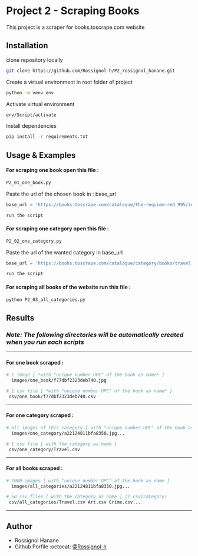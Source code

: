 
# Project 2 - Scraping Books

This project is a scraper for books.toscrape.com website


## Installation

clone repository locally

```bash
git clone https://github.com/Rossignol-h/P2_rossignol_hanane.git
```
Create a virtual environment in root folder of project

```bash
python -m venv env
```
Activate virtual environment
```bash
env/Script/activate
```
Install dependencies
```bash
pip install -r requirements.txt
```
## Usage & Examples

#### For scraping one book open this file :
```python
P2_01_one_book.py
```
Paste the url of the chosen book in : base_url
```python
base_url = 'https://books.toscrape.com/catalogue/the-requiem-red_995/index.html'
```
```python
run the script
```

#### For scraping one category open this file :
```python
P2_02_one_category.py
```
Paste the url of the wanted category in base_url
```python
base_url = 'https://books.toscrape.com/catalogue/category/books/travel_2/index.html'
```
```python
run the script
```
#### For scraping all books of the website run this file :
```python
python P2_03_all_categories.py
```
## Results 
### *Note: The following directories will be automatically created when you run each scripts*
***
#### For one book scraped :

```bash
# 1 image [ *with "unique number UPC" of the book as name* ]
  images/one_book/f77dbf2323deb740.jpg
```

```bash
# 1 csv file [ *with "unique number UPC" of the book as name* ]
 csv/one_book/f77dbf2323deb740.csv
```

***
#### **For one category scraped :**

```bash
# all images of this category [ with "unique number UPC" of the book as name ]
  images/one_category/a22124811bfa8350.jpg...
```

```bash
# 1 csv file [ with the category as name ]
 csv/one_category/Travel.csv
 ```

***
#### **For all books scraped :**
 

```bash
# 1000 images [ with "unique number UPC" of the book as name ]
  images/all_categories/a22124811bfa8350.jpg...
```
```bash
# 50 csv files [ with the category as name ] (1 csv/category)
 csv/all_categories/Travel.csv Art.csv Crime.csv...
```

***
## Author

- Rossignol Hanane 
- Github Porfile :octocat: [@Rossignol-h](https://github.com/Rossignol-h)

